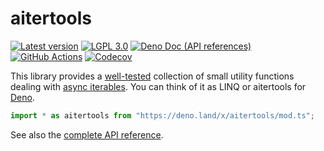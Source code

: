 <!-- deno-fmt-ignore-file -->

aitertools
==========

[![Latest version][Tag badge]][Deno module]
[![LGPL 3.0][License badge]](./LICENSE)
[![Deno Doc (API references)][Deno Doc badge]][Deno Doc]
[![GitHub Actions][GitHub Actions status badge]][GitHub Actions]
[![Codecov][Codecov badge]][Codecov]

This library provides a [well-tested][Codecov] collection of small utility
functions dealing with [async iterables].  You can think of it as LINQ or aitertools for [Deno].

~~~ typescript
import * as aitertools from "https://deno.land/x/aitertools/mod.ts";
~~~

See also the [complete API reference][Deno Doc].

[Tag badge]: https://img.shields.io/github/v/tag/dahlia/aitertools
[Deno module]: https://deno.land/x/aitertools
[License badge]: https://img.shields.io/github/license/dahlia/aitertools
[Deno Doc]: https://doc.deno.land/https://deno.land/x/aitertools/mod.ts
[Deno Doc badge]: https://img.shields.io/badge/api-deno%20doc-blue
[GitHub Actions]: https://github.com/dahlia/aitertools/actions/workflows/test.yaml
[GitHub Actions status badge]: https://github.com/dahlia/aitertools/actions/workflows/test.yaml/badge.svg
[Codecov badge]: https://codecov.io/gh/dahlia/aitertools/branch/main/graph/badge.svg?token=UBDX4Inrz6
[Codecov]: https://codecov.io/gh/dahlia/aitertools
[async iterables]: https://developer.mozilla.org/en-US/docs/Web/JavaScript/Reference/Statements/for-await...of
[Deno]: https://deno.land/
